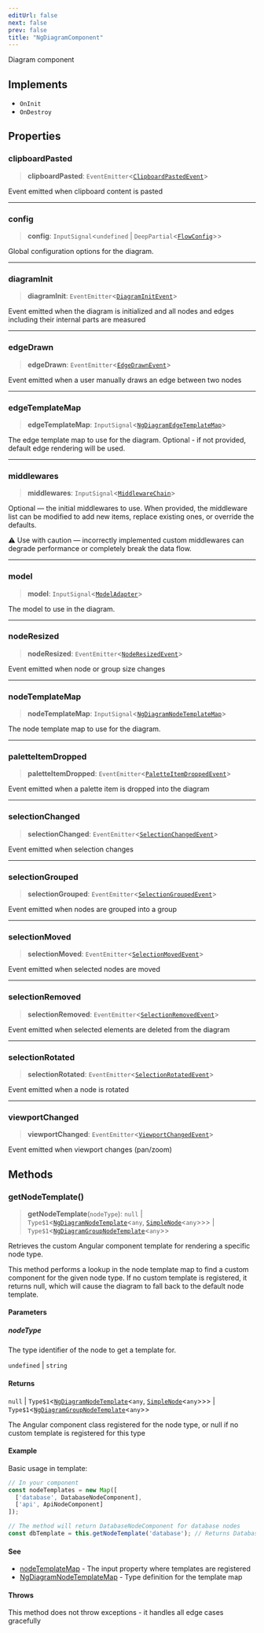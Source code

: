 ```yaml
---
editUrl: false
next: false
prev: false
title: "NgDiagramComponent"
---
```


Diagram component

## Implements

- `OnInit`
- `OnDestroy`

## Properties

### clipboardPasted

> **clipboardPasted**: `EventEmitter`\<[`ClipboardPastedEvent`](/docs/api/types/clipboardpastedevent/)\>

Event emitted when clipboard content is pasted

***

### config

> **config**: `InputSignal`\<`undefined` \| `DeepPartial`\<[`FlowConfig`](/docs/api/types/flowconfig/)\>\>

Global configuration options for the diagram.

***

### diagramInit

> **diagramInit**: `EventEmitter`\<[`DiagramInitEvent`](/docs/api/types/diagraminitevent/)\>

Event emitted when the diagram is initialized and all nodes and edges including their internal parts are measured

***

### edgeDrawn

> **edgeDrawn**: `EventEmitter`\<[`EdgeDrawnEvent`](/docs/api/types/edgedrawnevent/)\>

Event emitted when a user manually draws an edge between two nodes

***

### edgeTemplateMap

> **edgeTemplateMap**: `InputSignal`\<[`NgDiagramEdgeTemplateMap`](/docs/api/types/ngdiagramedgetemplatemap/)\>

The edge template map to use for the diagram.
Optional - if not provided, default edge rendering will be used.

***

### middlewares

> **middlewares**: `InputSignal`\<[`MiddlewareChain`](/docs/api/types/middlewarechain/)\>

Optional — the initial middlewares to use.
When provided, the middleware list can be modified to add new items,
replace existing ones, or override the defaults.

⚠️ Use with caution — incorrectly implemented custom middlewares
can degrade performance or completely break the data flow.

***

### model

> **model**: `InputSignal`\<[`ModelAdapter`](/docs/api/types/modeladapter/)\>

The model to use in the diagram.

***

### nodeResized

> **nodeResized**: `EventEmitter`\<[`NodeResizedEvent`](/docs/api/types/noderesizedevent/)\>

Event emitted when node or group size changes

***

### nodeTemplateMap

> **nodeTemplateMap**: `InputSignal`\<[`NgDiagramNodeTemplateMap`](/docs/api/types/ngdiagramnodetemplatemap/)\>

The node template map to use for the diagram.

***

### paletteItemDropped

> **paletteItemDropped**: `EventEmitter`\<[`PaletteItemDroppedEvent`](/docs/api/types/paletteitemdroppedevent/)\>

Event emitted when a palette item is dropped into the diagram

***

### selectionChanged

> **selectionChanged**: `EventEmitter`\<[`SelectionChangedEvent`](/docs/api/types/selectionchangedevent/)\>

Event emitted when selection changes

***

### selectionGrouped

> **selectionGrouped**: `EventEmitter`\<[`SelectionGroupedEvent`](/docs/api/types/selectiongroupedevent/)\>

Event emitted when nodes are grouped into a group

***

### selectionMoved

> **selectionMoved**: `EventEmitter`\<[`SelectionMovedEvent`](/docs/api/types/selectionmovedevent/)\>

Event emitted when selected nodes are moved

***

### selectionRemoved

> **selectionRemoved**: `EventEmitter`\<[`SelectionRemovedEvent`](/docs/api/types/selectionremovedevent/)\>

Event emitted when selected elements are deleted from the diagram

***

### selectionRotated

> **selectionRotated**: `EventEmitter`\<[`SelectionRotatedEvent`](/docs/api/types/selectionrotatedevent/)\>

Event emitted when a node is rotated

***

### viewportChanged

> **viewportChanged**: `EventEmitter`\<[`ViewportChangedEvent`](/docs/api/types/viewportchangedevent/)\>

Event emitted when viewport changes (pan/zoom)

## Methods

### getNodeTemplate()

> **getNodeTemplate**(`nodeType`): `null` \| `Type$1`\<[`NgDiagramNodeTemplate`](/docs/api/types/ngdiagramnodetemplate/)\<`any`, [`SimpleNode`](/docs/api/types/simplenode/)\<`any`\>\>\> \| `Type$1`\<[`NgDiagramGroupNodeTemplate`](/docs/api/types/ngdiagramgroupnodetemplate/)\<`any`\>\>

Retrieves the custom Angular component template for rendering a specific node type.

This method performs a lookup in the node template map to find a custom component
for the given node type. If no custom template is registered, it returns null,
which will cause the diagram to fall back to the default node template.

#### Parameters

##### nodeType

The type identifier of the node to get a template for.

`undefined` | `string`

#### Returns

`null` \| `Type$1`\<[`NgDiagramNodeTemplate`](/docs/api/types/ngdiagramnodetemplate/)\<`any`, [`SimpleNode`](/docs/api/types/simplenode/)\<`any`\>\>\> \| `Type$1`\<[`NgDiagramGroupNodeTemplate`](/docs/api/types/ngdiagramgroupnodetemplate/)\<`any`\>\>

The Angular component class registered for the node type, or
null if no custom template is registered for this type

#### Example

Basic usage in template:
```typescript
// In your component
const nodeTemplates = new Map([
  ['database', DatabaseNodeComponent],
  ['api', ApiNodeComponent]
]);

// The method will return DatabaseNodeComponent for database nodes
const dbTemplate = this.getNodeTemplate('database'); // Returns DatabaseNodeComponent
```

#### See

 - [nodeTemplateMap](/docs/api/components/ngdiagramcomponent/#nodetemplatemap) - The input property where templates are registered
 - [NgDiagramNodeTemplateMap](/docs/api/types/ngdiagramnodetemplatemap/) - Type definition for the template map

#### Throws

This method does not throw exceptions - it handles all edge cases gracefully
